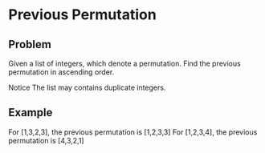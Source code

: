Previous Permutation
===

## Problem

Given a list of integers, which denote a permutation.
Find the previous permutation in ascending order.

 Notice
The list may contains duplicate integers.



## Example

For [1,3,2,3], the previous permutation is [1,2,3,3]
For [1,2,3,4], the previous permutation is [4,3,2,1]
